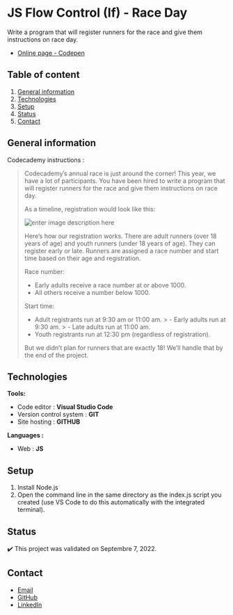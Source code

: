 # JS Flow Control (If) - Race Day

Write a program that will register runners for the race and give them instructions on race day.
- [Online page - Codepen](https://codepen.io/ByronMike/pen/ZEoPQry)

## Table of content
1. [General information](#General-information)
2. [Technologies](#Technologies)
3. [Setup](#Setup)
4. [Status](#Status)
5. [Contact](#Contact)

## General information

Codecademy instructions :
> Codecademy’s annual race is just around the corner! This year, we have a lot of participants. You have been hired to write a program that will register runners for the race and give them instructions on race day.
>
>As a timeline, registration would look like this:
>
> ![enter image description here](https://content.codecademy.com/projects/introduction-to-javascript/learn-javascript-control-flow/race-day/raceday-timeline.svg)
>
>Here’s how our registration works. There are adult runners (over 18 years of age) and youth runners (under 18 years of age). They can register early or late. Runners are assigned a race number and start time based on their age and registration.
>
>Race number:
>
> -   Early adults receive a race number at or above 1000.
> -   All others receive a number below 1000.
>
> Start time:
> -   Adult registrants run at 9:30 am or 11:00 am.
	>     -   Early adults run at 9:30 am.
	>   	-   Late adults run at 11:00 am.
>	-   Youth registrants run at 12:30 pm (regardless of registration).
>
> But we didn’t plan for runners that are exactly 18! We’ll handle that by the end of the project.

## Technologies
**Tools:**
 * Code editor : **Visual Studio Code**
 * Version control system : **GIT**
 * Site hosting : **GITHUB**
  
**Languages :**
 * Web : **JS**
 
## Setup
1. Install Node.js
2. Open the command line in the same directory as the index.js script you created (use VS Code to do this automatically with the integrated terminal).

## Status
:heavy_check_mark: This project was validated on Septembre 7, 2022.

## Contact
* [Email](mailto:auger.michaell@gmail.com)
* [GitHub](https://github.com/ByronMike)
* [LinkedIn](https://www.linkedin.com/in/auger-michael/)